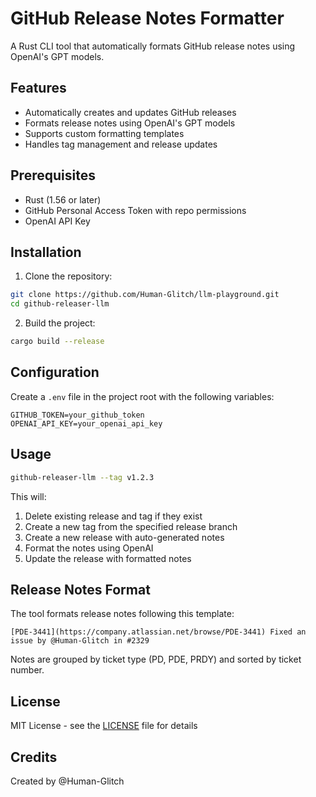 # GitHub Release Notes Formatter

A Rust CLI tool that automatically formats GitHub release notes using OpenAI's GPT models.

## Features

- Automatically creates and updates GitHub releases
- Formats release notes using OpenAI's GPT models
- Supports custom formatting templates
- Handles tag management and release updates

## Prerequisites

- Rust (1.56 or later)
- GitHub Personal Access Token with repo permissions
- OpenAI API Key

## Installation

1. Clone the repository:
```bash
git clone https://github.com/Human-Glitch/llm-playground.git
cd github-releaser-llm
```

2. Build the project:
```bash
cargo build --release
```

## Configuration

Create a `.env` file in the project root with the following variables:

```env
GITHUB_TOKEN=your_github_token
OPENAI_API_KEY=your_openai_api_key
```

## Usage

```bash
github-releaser-llm --tag v1.2.3
```

This will:
1. Delete existing release and tag if they exist
2. Create a new tag from the specified release branch
3. Create a new release with auto-generated notes
4. Format the notes using OpenAI
5. Update the release with formatted notes

## Release Notes Format

The tool formats release notes following this template:
```
[PDE-3441](https://company.atlassian.net/browse/PDE-3441) Fixed an issue by @Human-Glitch in #2329
```

Notes are grouped by ticket type (PD, PDE, PRDY) and sorted by ticket number.

## License

MIT License - see the [LICENSE](LICENSE) file for details

## Credits

Created by @Human-Glitch
